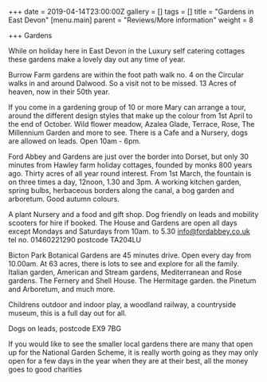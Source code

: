 +++
date = 2019-04-14T23:00:00Z
gallery = []
tags = []
title = "Gardens in East Devon"
[menu.main]
parent = "Reviews/More information"
weight = 8

+++
Gardens

While on holiday here in East Devon in the Luxury self catering cottages these gardens make a lovely day out any time of year.

Burrow Farm gardens are within the  foot path walk no. 4  on the Circular walks in and around Dalwood.  So a visit not to be missed. 13 Acres of heaven, now in their 50th year.

If you come in  a gardening group of 10 or more  Mary can arrange a tour, around the different design styles that make up the colour from 1st April to the end of October. Wild flower meadow, Azalea Glade, Terrace, Rose, The Millennium Garden and more to see. There is a Cafe and a Nursery, dogs are allowed on leads. Open 10am - 6pm.

Ford Abbey and Gardens are just over the border into Dorset, but only 30 minutes from Hawley farm holiday cottages, founded by monks 800 years ago. Thirty acres of all year round interest.  From 1st March, the fountain is on three times a day, 12noon, 1.30 and 3pm. A working kitchen garden, spring bulbs, herbaceous borders along the canal, a bog garden and arboretum. Good autumn colours.

A plant Nursery and a food and gift shop.  Dog friendly on leads and mobility scooters for hire if booked. The House and Gardens are open all days except Mondays and Saturdays from 10am. to 5.30   info@fordabbey.co.uk   tel no. 01460221290   postcode   TA204LU

Bicton Park Botanical Gardens are 45 minutes drive. Open every day from 10.00am. At 63 acres, there is lots to see and explore for all the family.  Italian garden, American and Stream gardens, Mediterranean and Rose gardens. The Fernery and Shell House. The Hermitage garden. the Pinetum and Arboretum, and much more.

Childrens outdoor and indoor play,  a woodland railway, a countryside museum, this is a full day out for all.

Dogs on leads,  postcode   EX9 7BG

If you would like to see the smaller local gardens there are many that open up for the National Garden Scheme, it is really worth going as they may only open for a few days in the year when they are at their best, all the money goes to good charities